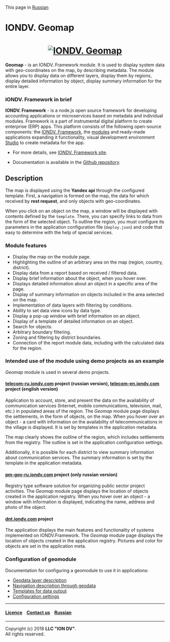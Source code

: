 This page in [Russian](/README_RU.md)

# IONDV. Geomap 

<h1 align="center"> <a href="https://www.iondv.com/"><img src="/geomap.png" alt="IONDV. Geomap" align="center"></a>
</h1>  

**Geomap** - is an IONDV. Framework module. It is used to display system data with
geo-coordinates on the map, by describing metadata. The module allows you to display
data on different layers, display them by regions, display detailed information
by object, display summary information for the entire layer.

### IONDV. Framework in brief

**IONDV. Framework** - is a node.js open source framework for developing accounting applications
or microservices based on metadata and individual modules. Framework is a part of 
instrumental digital platform to create enterprise 
(ERP) apps. This platform consists of the following open-source components: the [IONDV. Framework](https://github.com/iondv/framework), the
[modules](https://github.com/topics/iondv-module) and ready-made applications expanding it
functionality, visual development environment [Studio](https://github.com/iondv/studio) to create metadata for the app.

* For more details, see [IONDV. Framework site](https://iondv.com). 

* Documentation is available in the [Github repository](https://github.com/iondv/framework/blob/master/docs/en/index.md).

## Description

The map is displayed using the **Yandex api** through the
configured template. First, a navigation is formed on the map, the data for which
received by **rest request**, and only objects with geo-coordinates.

When you click on an object on the map, a window will be displayed with contents
defined by the `template`. There, you can specify links to data from the form of the selected object. To outline the region, you must configure its parameters in the application configuration file (`deploy.json`) and code that easy to determine with the help of special services.

### Module features

* Display the map on the module page.
* Highlighting the outline of an arbitrary area on the map (region, country, district).
* Display data from a report based on received / filtered data.
* Display brief information about the object, when you hover over.
* Displays detailed information about an object in a specific area of the page.
* Display of summary information on objects included in the area selected on the map.
* Implementation of data layers with filtering by conditions.
* Ability to set data view icons by data type.
* Display a pop-up window with brief information on an object.
* Display of a template of detailed information on an object.
* Search for objects.
* Arbitrary boundary filtering.
* Zoning and filtering by district boundaries.
* Connection of the report module data, including with the calculated data for the region.
 
### Intended use of the module using demo projects as an example

_Geomap_ module is used in several demo projects.

#### [telecom-ru.iondv.com](https://telecom-ru.iondv.com/geomap) project (russian version), [telecom-en.iondv.com](https://telecom-en.iondv.com/geomap) project (english version)

Application to account, store, and present the data on the availability of communication services (Internet, mobile communications, television, mail, etc.) in populated areas of the region. The _Geomap_ module page displays the settlements, in the form of objects, on the map. When you hover over an object - a card with information on the availability of telecommunications in the village is displayed. It is set by templates in the application metadata.

The map clearly shows the outline of the region, which includes settlements from the registry. The outline is set in the application configuration settings.

Additionally, it is possible for each district to view summary information about communication services. The summary information is set by the template in the application metadata.

#### [pm-gov-ru.iondv.com](https://pm-gov-ru.iondv.com/geomap) project (only russian version)

Registry type software solution for organizing public sector project activities. The _Geomap_ module page displays the location of objects created in the application registry. When you hover over an object - a window with information is displayed, indicating the name, address and photo of the object.

#### [dnt.iondv.com](https://dnt.iondv.com/geomap) project

The application displays the main features and functionality of systems implemented on IONDV.Framework. The _Geomap_ module page displays the location of objects created in the application registry. Pictures and color for objects are set in the application meta.

### Configuration of geomodule

Documentation for configuring a geomodule to use it in applications:

* [Geodata layer description](docs/en/geo-layer.md)
* [Navigation description through geodata](docs/en/navigation.md)
* [Templates for data output](docs/en/templates.md)
* [Configuration settings](docs/en/additional_settings.md)

--------------------------------------------------------------------------  

 #### [Licence](/LICENSE) &ensp;  [Contact us](https://iondv.com) &ensp;  [Russian](/README_RU.md)   

--------------------------------------------------------------------------  

Copyright (c) 2018 **LLC "ION DV"**.  
All rights reserved. 
